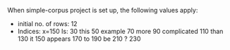 When simple-corpus project is set up, the following values apply:

- initial no. of rows: 12
- Indices: x=150
Is: 30
this 50
example 70
more 90
complicated 110
than 130
it 150
appears 170
to 190
be 210
? 230